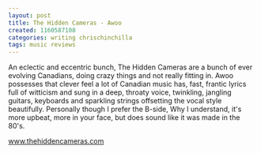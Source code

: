 ```yaml
---
layout: post
title: The Hidden Cameras - Awoo
created: 1160587108
categories: writing chrischinchilla
tags: music reviews
---
```


An eclectic and eccentric bunch, The Hidden Cameras are a bunch of ever evolving Canadians, doing crazy things and not really fitting in. Awoo possesses that clever feel a lot of Canadian music has, fast, frantic lyrics full of witticism and sung in a deep, throaty voice, twinkling, jangling guitars, keyboards and sparkling strings offsetting the vocal style beautifully. Personally though I prefer the B-side, Why I understand, it's more upbeat, more in your face, but does sound like it was made in the 80's.

<a href='http://www.thehiddencameras.com' target='_blank'>www.thehiddencameras.com</a>
